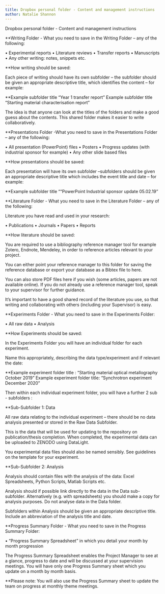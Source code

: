 ```yaml
---
title: Dropbox personal folder - Content and management instructions
author: Natalie Shannon
---
```

Dropbox personal folder - Content and management instructions

**Writing Folder - What you need to save in the Writing Folder – any of the following:

•	Experimental reports
•	Literature reviews
•	Transfer reports
•	Manuscripts
•	Any other writing: notes, snippets etc.

**How writing should be saved: 

Each piece of writing should have its own subfolder – the subfolder should be given an appropriate descriptive title, which identifies the content – for example:

**Example subfolder title  “Year 1 transfer report” 
  Example subfolder title  “Starting material characterisation report”

The idea is that anyone can look at the titles of the folders and make a good guess about the contents. This shared folder makes it easier to write collaboratively.

**Presentations Folder -What you need to save in the Presentations Folder – any of the following:

•	All presentation (PowerPoint) files
•	Posters 
•	Progress updates (with industrial sponsor for example)
•	Any other slide based files 

**How presentations should be saved: 

Each presentation will have its own subfolder –subfolders should be given an appropriate descriptive title which includes the event title and date – for example:

**Example subfolder title  ““PowerPoint Industrial sponsor update 05.02.19” 


**Literature Folder - What you need to save in the Literature Folder – any of the following:

Literature you have read and used in your research:

•	Publications
•	Journals
•	Papers 
•	Reports

**How literature should be saved: 

You are required to use a bibliography reference manager tool for example Zotero, Endnote, Mendeley, in order to reference articles relevant to your project. 

You can either point your reference manager to this folder for saving the reference database or export your database as a Bibtex file to here.

You can also store PDF files here if you wish (some articles, papers are not available online).
If you do not already use a reference manager tool, speak to your supervisor for further guidance.

It’s important to have a good shared record of the literature you use, so that writing and collaborating with others (including your Supervisor) is easy.

**Experiments Folder - What you need to save in the Experiments Folder:

•	All raw data
•	Analysis

**How Experiments should be saved: 

In the Experiments Folder you will have an individual folder for each experiment.

Name this appropriately, describing the data type/experiment and if relevant the date:

**Example experiment folder title :  “Starting material optical metallography October 2019” 
  Example experiment folder title:   “Synchrotron experiment December 2020”
 
Then within each individual experiment folder, you will have a further 2 sub - subfolders :

**Sub-Subfolder 1: Data   

All raw data relating to the individual experiment – there should be no data analysis presented or stored in the Raw Data Subfolder.

This is the data that will be used for updating to the repository on publication/thesis completion.  When completed, the experimental data can be uploaded to ZENODO using DataLight.

You experimental data files should also be named sensibly. See guidelines on the template for your experiment.


**Sub-Subfolder 2: Analysis

Analysis should contain files with the analysis of the data: Excel Spreadsheets, Python Scripts, Matlab Scripts etc.
 
Analysis should if possible link directly to the data in the Data sub-subfolder. Alternatively (e.g. with spreadsheets) you should make a copy for analysis purposes. Do not analyse data in the Data folder.

Subfolders within Analysis should be given an appropriate descriptive title. Include an abbreviation of the analysis title and date.


**Progress Summary Folder - What you need to save in the Progress Summary Folder:

•	“Progress Summary Spreadsheet” in which you detail your month by month progression

The Progress Summary Spreadsheet enables the Project Manager to see at a glance, progress to date and will be discussed at your supervision meetings. You will have only one Progress Summary sheet which you update on a month by month basis.

**Please note: You will also use the Progress Summary sheet to update the team on progress at monthly theme meetings.  



